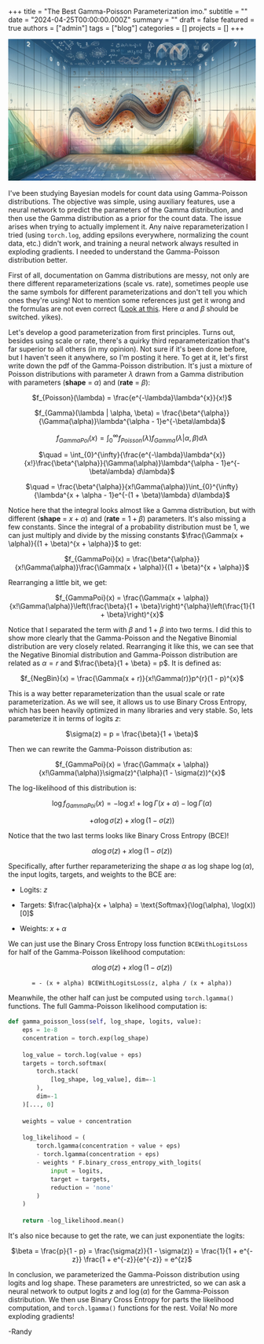 +++
title = "The Best Gamma-Poisson Parameterization imo."
subtitle = ""
date = "2024-04-25T00:00:00.000Z"
summary = ""
draft = false
featured = true
authors = ["admin"]
tags = ["blog"]
categories = []
projects = []
+++

<!-- Header Image here -->
![image](gamma-poisson.png)

I've been studying Bayesian models for count data using Gamma-Poisson distributions. The objective was simple, using auxiliary features, use a neural network to predict the parameters of the Gamma distribution, and then use the Gamma distribution as a prior for the count data. The issue arises when trying to actually implement it. Any naive reparameterization I tried (using `torch.log`, adding epsilons everywhere, normalizing the count data, etc.) didn't work, and training a neural network always resulted in exploding gradients. I needed to understand the Gamma-Poisson distribution better.

First of all, documentation on Gamma distributions are messy, not only are there different reparameterizations (scale vs. rate), sometimes people use the same symbols for different parameterizations and don't tell you which ones they're using! Not to mention some references just get it wrong and the formulas are not even correct ([Look at this](https://www.math.wm.edu/~leemis/chart/UDR/PDFs/Gammapoisson.pdf). Here $\alpha$ and $\beta$ should be switched. yikes).

Let's develop a good parameterization from first principles. Turns out, besides using scale or rate, there's a quirky third reparameterization that's far superior to all others (in my opinion). Not sure if it's been done before, but I haven't seen it anywhere, so I'm posting it here. To get at it, let's first write down the pdf of the Gamma-Poisson distribution. It's just a mixture of Poisson distributions with parameter $\lambda$ drawn from a Gamma distribution with parameters (**shape** = $\alpha$) and (**rate** = $\beta$):

<center>

$f_{Poisson}(\lambda) = \frac{e^{-\lambda}\lambda^{x}}{x!}$

$f_{Gamma}(\lambda | \alpha, \beta) = \frac{\beta^{\alpha}}{\Gamma(\alpha)}\lambda^{\alpha - 1}e^{-\beta\lambda}$

$f_{GammaPoi}(x) = \int_{0}^{\infty}{f_{Poisson}(\lambda)f_{Gamma}(\lambda | \alpha, \beta) d\lambda}$

$\quad = \int_{0}^{\infty}{\frac{e^{-\lambda}\lambda^{x}}{x!}\frac{\beta^{\alpha}}{\Gamma(\alpha)}\lambda^{\alpha - 1}e^{-\beta\lambda} d\lambda}$

$\quad = \frac{\beta^{\alpha}}{x!\Gamma(\alpha)}\int_{0}^{\infty}{\lambda^{x + \alpha - 1}e^{-(1 + \beta)\lambda} d\lambda}$

</center>

Notice here that the integral looks almost like a Gamma distribution, but with different (**shape** = $x + \alpha$) and (**rate** = $1 + \beta$) parameters. It's also missing a few constants. Since the integral of a probability distribution must be 1, we can just multiply and divide by the missing constants $\frac{\Gamma(x + \alpha)}{(1 + \beta)^{x + \alpha}}$ to get:

<center>

$f_{GammaPoi}(x) = \frac{\beta^{\alpha}}{x!\Gamma(\alpha)}\frac{\Gamma(x + \alpha)}{(1 + \beta)^{x + \alpha}}$

</center>

Rearranging a little bit, we get:

<center>

$f_{GammaPoi}(x) = \frac{\Gamma(x + \alpha)}{x!\Gamma(\alpha)}\left(\frac{\beta}{1 + \beta}\right)^{\alpha}\left(\frac{1}{1 + \beta}\right)^{x}$

</center>

Notice that I separated the term with $\beta$ and $1 + \beta$ into two terms. I did this to show more clearly that the Gamma-Poisson and the Negative Binomial distribution are very closely related. Rearranging it like this, we can see that the Negative Binomial distribution and Gamma-Poisson distribution are related as $\alpha = r$ and $\frac{\beta}{1 + \beta} = p$. It is defined as:

<center>

$f_{NegBin}(x) = \frac{\Gamma(x + r)}{x!\Gamma(r)}p^{r}(1 - p)^{x}$

</center>

This is a way better reparameterization than the usual scale or rate parameterization. As we will see, it allows us to use Binary Cross Entropy, which has been heavily optimized in many libraries and very stable. So, lets parameterize it in terms of logits $z$:

<center>

$\sigma(z) = p = \frac{\beta}{1 + \beta}$

</center>

Then we can rewrite the Gamma-Poisson distribution as:

<center>

$f_{GammaPoi}(x) = \frac{\Gamma(x + \alpha)}{x!\Gamma(\alpha)}\sigma(z)^{\alpha}(1 - \sigma(z))^{x}$

</center>

The log-likelihood of this distribution is:

<center>

$\log{f_{GammaPoi}(x)} = - \log{x!} + \log{\Gamma(x + \alpha)} - \log{\Gamma(\alpha)}$ 

$+ \alpha\log{\sigma(z)} + x\log{(1 - \sigma(z))}$

</center>

Notice that the two last terms looks like Binary Cross Entropy (BCE)!

<center>

$\alpha\log{\sigma(z)} + x\log{(1 - \sigma(z))}$

</center>

Specifically, after further reparameterizing the shape $\alpha$ as log shape $\log(\alpha)$, the input logits, targets, and weights to the BCE are:

- Logits: $z$

- Targets: $\frac{\alpha}{x + \alpha} = \text{Softmax}(\log(\alpha), \log(x))[0]$

- Weights: $x + \alpha$

We can just use the Binary Cross Entropy loss function `BCEWithLogitsLoss` for half of the Gamma-Poisson likelihood computation:

<center>

$\alpha\log{\sigma(z)} + x\log{(1 - \sigma(z))}$ 

`= - (x + alpha) BCEWithLogitsLoss(z, alpha / (x + alpha))`

</center>

Meanwhile, the other half can just be computed using `torch.lgamma()` functions. The full Gamma-Poisson likelihood computation is:

```python
def gamma_poisson_loss(self, log_shape, logits, value):
    eps = 1e-8
    concentration = torch.exp(log_shape)
    
    log_value = torch.log(value + eps)
    targets = torch.softmax(
        torch.stack(
            [log_shape, log_value], dim=-1
        ), 
        dim=-1
    )[..., 0]
    
    weights = value + concentration
    
    log_likelihood = (
        torch.lgamma(concentration + value + eps)
        - torch.lgamma(concentration + eps)
        - weights * F.binary_cross_entropy_with_logits(
            input = logits,
            target = targets,
            reduction = 'none'
        )
    )
    
    return -log_likelihood.mean()
```

It's also nice because to get the rate, we can just exponentiate the logits:

<center>

$\beta = \frac{p}{1 - p} = \frac{\sigma(z)}{1 - \sigma(z)} = \frac{1}{1 + e^{-z}} \frac{1 + e^{-z}}{e^{-z}} = e^{z}$

</center>

In conclusion, we parameterized the Gamma-Poisson distribution using logits and log shape. These parameters are unrestricted, so we can ask a neural network to output logits $z$ and $\log(\alpha)$ for the Gamma-Poisson distribution. We then use Binary Cross Entropy for parts the likelihood computation, and `torch.lgamma()` functions for the rest. Voila! No more exploding gradients!

-Randy
